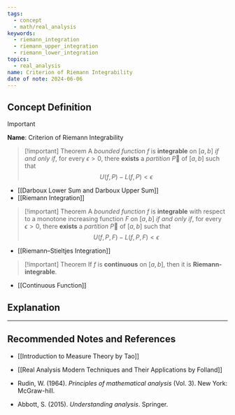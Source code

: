 ```yaml
---
tags:
  - concept
  - math/real_analysis
keywords:
  - riemann_integration
  - riemann_upper_integration
  - riemann_lower_integration
topics:
  - real_analysis
name: Criterion of Riemann Integrability
date of note: 2024-06-06
---
```


## Concept Definition

>[!important]
>**Name**: Criterion of Riemann Integrability

>[!important] Theorem
>A *bounded function* $f$ is **integrable** on $[a, b]$ *if and only if*, for every $\epsilon>0$, there **exists** a *partition* $P$ of $[a, b]$ such that
>$$
>U(f, P) - L(f, P) < \epsilon
>$$

- [[Darboux Lower Sum and Darboux Upper Sum]]
- [[Riemann Integration]]

>[!important] Theorem
>A *bounded function* $f$ is **integrable** with respect to a monotone increasing function $F$ on $[a, b]$ *if and only if*, for every $\epsilon >0$, there **exists** a *partition* $P$ of $[a, b]$ such that
>$$
>U(f, P, F) - L(f, P, F) < \epsilon
>$$

- [[Riemann–Stieltjes Integration]]



>[!important] Theorem
>If $f$ is **continuous** on $[a,b]$, then it is **Riemann-integrable**.

- [[Continuous Function]]



## Explanation














-----------
##  Recommended Notes and References



- [[Introduction to Measure Theory by Tao]]
- [[Real Analysis Modern Techniques and Their Applications by Folland]]

- Rudin, W. (1964). _Principles of mathematical analysis_ (Vol. 3). New York: McGraw-hill.
- Abbott, S. (2015). _Understanding analysis_. Springer.